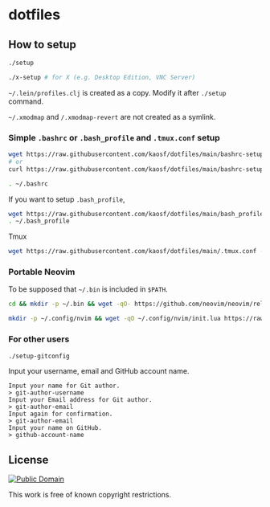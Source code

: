 # dotfiles

## How to setup

```sh
./setup

./x-setup # for X (e.g. Desktop Edition, VNC Server)
```

`~/.lein/profiles.clj` is created as a copy. Modify it after `./setup` command.

`~/.xmodmap` and `/.xmodmap-revert` are not created as a symlink.

### Simple `.bashrc` or `.bash_profile` and `.tmux.conf` setup

```sh
wget https://raw.githubusercontent.com/kaosf/dotfiles/main/bashrc-setup.sh -O - | bash
# or
curl https://raw.githubusercontent.com/kaosf/dotfiles/main/bashrc-setup.sh | bash

. ~/.bashrc
```

If you want to setup `.bash_profile`,

```sh
wget https://raw.githubusercontent.com/kaosf/dotfiles/main/bash_profile-setup.sh -O - | bash
. ~/.bash_profile
```

Tmux

```sh
wget https://raw.githubusercontent.com/kaosf/dotfiles/main/.tmux.conf -O ~/.tmux.conf
```

### Portable Neovim

To be supposed that `~/.bin` is included in `$PATH`.

```sh
cd && mkdir -p ~/.bin && wget -qO- https://github.com/neovim/neovim/releases/latest/download/nvim-linux64.tar.gz | tar zxf - && ln -sf $PWD/nvim-linux64/bin/nvim ~/.bin/nvim

mkdir -p ~/.config/nvim && wget -qO ~/.config/nvim/init.lua https://raw.githubusercontent.com/kaosf/dotfiles/main/.config/nvim/init.lua
```

### For other users

```sh
./setup-gitconfig
```

Input your username, email and GitHub account name.

```
Input your name for Git author.
> git-author-username
Input your Email address for Git author.
> git-author-email
Input again for confirmation.
> git-author-email
Input your name on GitHub.
> github-account-name
```

## License

[![Public Domain](http://i.creativecommons.org/p/mark/1.0/88x31.png)](http://creativecommons.org/publicdomain/mark/1.0/ "license")

This work is free of known copyright restrictions.
